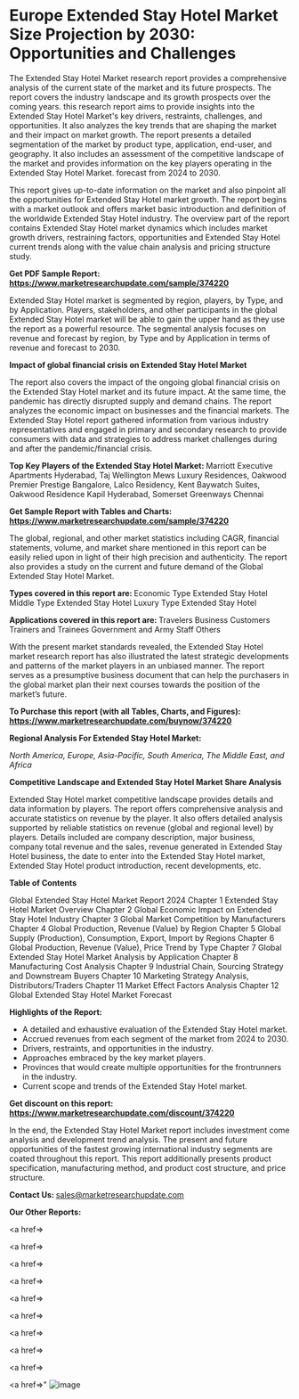 # Europe Extended Stay Hotel Market Size Projection by 2030: Opportunities and Challenges

The Extended Stay Hotel Market research report provides a comprehensive analysis of the current state of the market and its future prospects. The report covers the industry landscape and its growth prospects over the coming years. this research report aims to provide insights into the Extended Stay Hotel Market's key drivers, restraints, challenges, and opportunities. It also analyzes the key trends that are shaping the market and their impact on market growth. The report presents a detailed segmentation of the market by product type, application, end-user, and geography. It also includes an assessment of the competitive landscape of the market and provides information on the key players operating in the Extended Stay Hotel Market. forecast from 2024 to 2030.

This report gives up-to-date information on the market and also pinpoint all the opportunities for Extended Stay Hotel market growth. The report begins with a market outlook and offers market basic introduction and definition of the worldwide Extended Stay Hotel industry. The overview part of the report contains Extended Stay Hotel market dynamics which includes market growth drivers, restraining factors, opportunities and Extended Stay Hotel current trends along with the value chain analysis and pricing structure study.

<strong><b>Get PDF Sample Report: <a href=https://www.marketresearchupdate.com/sample/374220>https://www.marketresearchupdate.com/sample/374220</a></b></strong>

Extended Stay Hotel market is segmented by region, players, by Type, and by Application. Players, stakeholders, and other participants in the global Extended Stay Hotel market will be able to gain the upper hand as they use the report as a powerful resource. The segmental analysis focuses on revenue and forecast by region, by Type and by Application in terms of revenue and forecast to 2030.

<strong><b>Impact of global financial crisis on Extended Stay Hotel Market</b></strong>

The report also covers the impact of the ongoing global financial crisis on the Extended Stay Hotel market and its future impact. At the same time, the pandemic has directly disrupted supply and demand chains. The report analyzes the economic impact on businesses and the financial markets. The Extended Stay Hotel report gathered information from various industry representatives and engaged in primary and secondary research to provide consumers with data and strategies to address market challenges during and after the pandemic/financial crisis.

<strong><b>Top Key Players of the Extended Stay Hotel Market:
</b></strong>Marriott Executive Apartments Hyderabad, Taj Wellington Mews Luxury Residences, Oakwood Premier Prestige Bangalore, Lalco Residency, Kent Baywatch Suites, Oakwood Residence Kapil Hyderabad, Somerset Greenways Chennai<strong><b>
</b></strong>

<strong><b>Get Sample Report with Tables and Charts: <a href=https://www.marketresearchupdate.com/sample/374220>https://www.marketresearchupdate.com/sample/374220</a></b></strong>

The global, regional, and other market statistics including CAGR, financial statements, volume, and market share mentioned in this report can be easily relied upon in light of their high precision and authenticity. The report also provides a study on the current and future demand of the Global Extended Stay Hotel Market.

<strong><b>Types covered in this report are:
</b></strong>Economic Type Extended Stay Hotel
Middle Type Extended Stay Hotel
Luxury Type Extended Stay Hotel<strong><b>
</b></strong>

<strong><b>Applications covered in this report are:
</b></strong>Travelers
Business Customers
Trainers and Trainees
Government and Army Staff
Others<strong><b>
</b></strong>

With the present market standards revealed, the Extended Stay Hotel market research report has also illustrated the latest strategic developments and patterns of the market players in an unbiased manner. The report serves as a presumptive business document that can help the purchasers in the global market plan their next courses towards the position of the market’s future.

<strong><b>To Purchase this report (with all Tables, Charts, and Figures): <a href=https://www.marketresearchupdate.com/buynow/374220>https://www.marketresearchupdate.com/buynow/374220</a></b></strong>

<strong><b>Regional Analysis For Extended Stay Hotel Market:</b></strong>

<em><i>North America, Europe, Asia-Pacific, South America, The Middle East, and Africa</i></em>

<strong><b>Competitive Landscape and Extended Stay Hotel Market Share Analysis</b></strong>

Extended Stay Hotel market competitive landscape provides details and data information by players. The report offers comprehensive analysis and accurate statistics on revenue by the player. It also offers detailed analysis supported by reliable statistics on revenue (global and regional level) by players. Details included are company description, major business, company total revenue and the sales, revenue generated in Extended Stay Hotel business, the date to enter into the Extended Stay Hotel market, Extended Stay Hotel product introduction, recent developments, etc.

<strong><b>Table of Contents</b></strong>

Global Extended Stay Hotel Market Report 2024
Chapter 1 Extended Stay Hotel Market Overview
Chapter 2 Global Economic Impact on Extended Stay Hotel Industry
Chapter 3 Global Market Competition by Manufacturers
Chapter 4 Global Production, Revenue (Value) by Region
Chapter 5 Global Supply (Production), Consumption, Export, Import by Regions
Chapter 6 Global Production, Revenue (Value), Price Trend by Type
Chapter 7 Global Extended Stay Hotel Market Analysis by Application
Chapter 8 Manufacturing Cost Analysis
Chapter 9 Industrial Chain, Sourcing Strategy and Downstream Buyers
Chapter 10 Marketing Strategy Analysis, Distributors/Traders
Chapter 11 Market Effect Factors Analysis
Chapter 12 Global Extended Stay Hotel Market Forecast

<strong><b>Highlights of the Report:</b></strong>

- A detailed and exhaustive evaluation of the Extended Stay Hotel market.
- Accrued revenues from each segment of the market from 2024 to 2030.
- Drivers, restraints, and opportunities in the industry.
- Approaches embraced by the key market players.
- Provinces that would create multiple opportunities for the frontrunners in the industry.
- Current scope and trends of the Extended Stay Hotel market.

<strong><b>Get discount on this report: <a href=https://www.marketresearchupdate.com/discount/374220>https://www.marketresearchupdate.com/discount/374220</a></b></strong>

In the end, the Extended Stay Hotel Market report includes investment come analysis and development trend analysis. The present and future opportunities of the fastest growing international industry segments are coated throughout this report. This report additionally presents product specification, manufacturing method, and product cost structure, and price structure.

<strong><b>Contact Us:
</b></strong>sales@marketresearchupdate.com

<strong>Our Other Reports:</strong>

<a href=></a>

<a href=></a>

<a href=></a>

<a href=></a>

<a href=></a>

<a href=></a>

<a href=></a>

<a href=></a>

<a href=></a>

<a href=></a>"
![image](https://github.com/Gayatrikarjule/Market-Analysis-360/assets/97346546/13ea86a5-a1c9-490c-a861-fb24c2a5755d)
